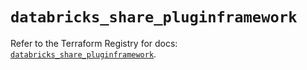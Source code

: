 # `databricks_share_pluginframework`

Refer to the Terraform Registry for docs: [`databricks_share_pluginframework`](https://registry.terraform.io/providers/databricks/databricks/1.79.0/docs/resources/share_pluginframework).
